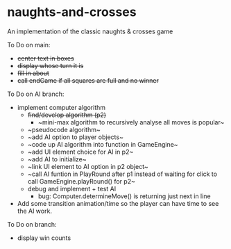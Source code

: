 # naughts-and-crosses
An implementation of the classic naughts &amp; crosses game

To Do on main:
* ~~center text in boxes~~
* ~~display whose turn it is~~
* ~~fill in about~~
* ~~call endGame if all squares are full and no winner~~

To Do on AI branch:
* implement computer algorithm
    * ~~find/develop algorithm (p2)~~
        * ~mini-max algorithm to recursively analyse all moves is popular~
    * ~pseudocode algorithm~
    * ~add AI option to player objects~
    * ~code up AI algorithm into function in GameEngine~
    * ~add UI element choice for AI in p2~
    * ~add AI to initialize~
    * ~link UI element to AI option in p2 object~
    * ~call AI funtion in PlayRound after p1 instead of waiting for click to call GameEngine.playRound() for p2~
    * debug and implement + test AI
        * bug: Computer.determineMove() is returning just next in line
* Add some transition animation/time so the player can have time to see the AI work. 



To Do on branch:
* display win counts